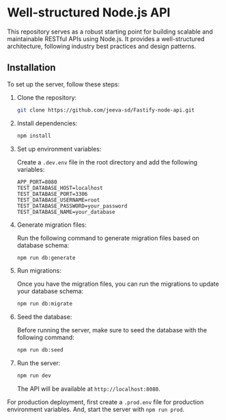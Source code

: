 # Well-structured Node.js API

This repository serves as a robust starting point for building scalable and maintainable RESTful APIs using Node.js. It provides a well-structured architecture, following industry best practices and design patterns.

## Installation

To set up the server, follow these steps:

1. Clone the repository:

   ```bash
   git clone https://github.com/jeeva-sd/Fastify-node-api.git
   ```

2. Install dependencies:

   ```bash
   npm install
   ```

3. Set up environment variables:

   Create a `.dev.env` file in the root directory and add the following variables:

   ```plaintext
   APP_PORT=8080
   TEST_DATABASE_HOST=localhost
   TEST_DATABASE_PORT=3306
   TEST_DATABASE_USERNAME=root
   TEST_DATABASE_PASSWORD=your_password
   TEST_DATABASE_NAME=your_database
   ```

4. Generate migration files:

   Run the following command to generate migration files based on database schema:

   ```bash
   npm run db:generate
   ```

5. Run migrations:

   Once you have the migration files, you can run the migrations to update your database schema:

   ```bash
   npm run db:migrate
   ```

6. Seed the database:

   Before running the server, make sure to seed the database with the following command:

   ```bash
   npm run db:seed
   ```

7. Run the server:

   ```bash
   npm run dev
   ```

   The API will be available at `http://localhost:8080`.

For production deployment, first create a `.prod.env` file for production environment variables. And, start the server with `npm run prod`.